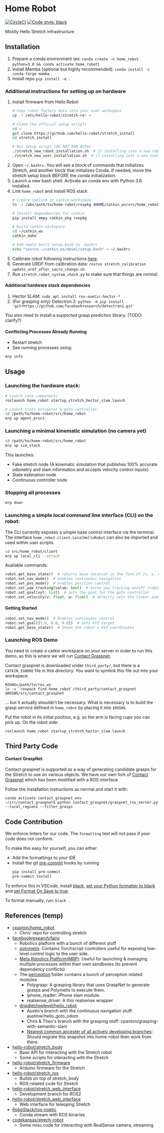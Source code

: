 # Home Robot

[![CircleCI](https://dl.circleci.com/status-badge/img/gh/facebookresearch/home-robot/tree/main.svg?style=shield&circle-token=282f21120e0b390d466913ef0c0a92f0048d52a3)](https://dl.circleci.com/status-badge/redirect/gh/facebookresearch/home-robot/tree/main)
[![Code style: black](https://img.shields.io/badge/code%20style-black-000000.svg)](https://github.com/psf/black)

Mostly Hello Stretch infrastructure

## Installation

1. Prepare a conda environment (ex: `conda create -n home_robot python=3.8 && conda activate home_robot`)
1. Install Mamba (optional but highly recommended): `conda install -c conda-forge mamba`
1. Install repo `pip install -e .`

### Additional instructions for setting up on hardware

1. Install firmware from Hello Robot
    ```sh
    # Copy robot factory data into your user workspace
    cp -r /etc/hello-robot/stretch-re* ~

    # Clone the official setup scripts
    cd ~
    git clone https://github.com/hello-robot/stretch_install
    cd stretch_install

    # Run setup script (DO NOT RUN BOTH)
    ./stretch_new_robot_installation.sh  # if installing into a new robot
    ./stretch_new_user_installation.sh  # if installing into a new user account on a already-set-up robot
    ```
1. Open `~/.bashrc`. You will see a block of commands that initializes Stretch, and another block that initializes Conda. If needed, move the stretch setup block BEFORE the conda initialization.
1. Launch a new bash shell. Activate an conda env with Python 3.8 installed.
1. Link `home_robot` and install ROS stack
    ```sh
    # Create symlink in catkin workspace
    ln -s /abs/path/to/home-robot/rospkg $HOME/catkin_ws/src/home_robot

    # Install dependencies for catkin
    pip install empy catkin_pkg rospkg

    # Build catkin workspace
    cd ~/catkin_ws
    catkin_make

    # Add newly built setup.bash to .bashrc
    echo "source ~/catkin_ws/devel/setup.bash" > ~/.bashrc
    ```
1. Calibrate robot following instructions [here](https://github.com/hello-robot/stretch_ros/tree/master/stretch_calibration#checking-the-current-calibration-with-new-observations).
1. Generate URDF from calibration data: `rosrun stretch_calibration update_urdf_after_xacro_change.sh`.
1. Run `stretch_robot_system_check.py` to make sure that things are normal.

#### Additional hardware stack dependencies
1. Hector SLAM: `sudo apt install ros-noetic-hector-*`
1. (For grasping only) Detectron 2: `python -m pip install 'git+https://github.com/facebookresearch/detectron2.git'`

You also need to install a supported grasp prediction library. (TODO: clarify?)


#### Conflicting Processes Already Running

- Restart stretch
- See running processes using:

```sh
mrp info
```

## Usage

### Launching the hardware stack:
```sh
# Launch core components
roslaunch home_robot startup_stretch_hector_slam.launch

# Launch state estimator & goto controller
cd /path/to/home-robot/src/home_robot
mrp up agent_procs
```

### Launching a minimal kinematic simulation (no camera yet)
```sh
cd /path/to/home-robot/src/home_robot
mrp up sim_stack
```

This launches:
- Fake stretch node (A kinematic simulation that publishes 100% accurate odometry and slam information and accepts velocity control inputs)
- State estimation node
- Continuous controller node

### Stopping all processes
```sh
mrp down
```

### Launching a simple local command line interface (CLI) on the robot:

The CLI currently exposes a simple base control interface via the terminal.
The interface `home_robot.client.LocalHelloRobot` can also be imported and used within user scripts.

```sh
cd src/home_robot/client
mrp up local_cli --attach
```

Available commands:
```py
robot.get_base_state()  # returns base location in the form of [x, y, rz]
robot.set_nav_mode()  # enables continuous navigation
robot.set_pos_mode()  # enables position control
robot.set_yaw_tracking(value: bool)  # turns yaw tracking on/off (robot only tries to reach the xy position of goal if off)
robot.set_goal(xyt: list)  # sets the goal for the goto controller
robot.set_velocity(v: float, w: float)  # directly sets the linear and angular velocity of robot base (command gets overwritten immediately if goto controller is on)
```

#### Getting Started

```py
robot.set_nav_mode()  # Enables continuous control
robot.set_goal(]1.0, 0.0, 0.0])  # Sets XYZ target
robot.get_base_state()  # Shows the robot's XYZ coordinates
```

### Launching ROS Demo

You need to create a catkin workspace on your server in order to run this demo, as this is where we will run [Contact Graspnet](https://github.com/cpaxton/contact_graspnet/tree/cpaxton/devel).

Contact graspnet is downloaded under `third_party/`, but there is a `CATKIN_IGNORE` file in this directory. You want to symlink this file out into your workspace:
```
ROSWS=/path/to/ros_ws
ln -s `rospack find home_robot`/third_party/contact_graspnet $ROSWS/src/contact_graspnet
```
... but it actually shouldn't be necessary. What is necessary is to build the grasp service defined in `home_robot` by placing it into `$ROSWS`.


Put the robot in its initial position, e.g. so the arm is facing cups you can pick up. On the robot side:
```
roslaunch home_robot startup_stretch_hector_slam.launch
```

## Third Party Code

#### Contact GraspNet

Contact graspnet is supported as a way of generating candidate grasps for the Stretch to use on various objects. We have our own fork of [Contact Graspnet](https://github.com/cpaxton/contact_graspnet/tree/cpaxton/devel) which has been modified with a ROS interface.

Follow the installation instructions as normal and start it with:
```
conda activate contact_graspnet_env
~/src/contact_graspnet$ python contact_graspnet/graspnet_ros_server.py  --local_regions --filter_grasps
```

## Code Contribution

We enforce linters for our code. The `formatting` test will not pass if your code does not conform.

To make this easy for yourself, you can either
- Add the formattings to your IDE
- Install the git [pre-commit](https://pre-commit.com/) hooks by running
    ```bash
    pip install pre-commit
    pre-commit install
    ```

To enforce this in VSCode, install [black](https://github.com/psf/black), [set your Python formatter to black](https://code.visualstudio.com/docs/python/editing#_formatting) and [set Format On Save to true](https://code.visualstudio.com/updates/v1_6#_format-on-save).

To format manually, run: `black .`

## References (temp)

- [cpaxton/home_robot](https://github.com/cpaxton/home_robot)
  - Chris' repo for controlling stretch
- [facebookresearch/fairo](https://github.com/facebookresearch/fairo)
  - Robotics platform with a bunch of different stuff
  - [polymetis](https://github.com/facebookresearch/fairo/tree/main/polymetis): Contains Torchscript controllers useful for exposing low-level control logic to the user side.
  - [Meta Robotics Platform(MRP)](https://github.com/facebookresearch/fairo/tree/main/mrp): Useful for launching & managing multiple processes within their own sandboxes (to prevent dependency conflicts).
  - The [perception](https://github.com/facebookresearch/fairo/tree/main/perception) folder contains a bunch of perception related modules
    - Polygrasp: A grasping library that uses GraspNet to generate grasps and Polymetis to execute them.
    - iphone_reader: iPhone slam module.
    - realsense_driver: A thin realsense wrapper
  - [droidlet/lowlevel/hello_robot](https://github.com/facebookresearch/fairo/tree/main/droidlet/lowlevel/hello_robot)
    - Austin's branch with the continuous navigation stuff: austinw/hello_goto_odom
    - Chris & Theo's branch with the grasping stuff: cpaxton/grasping-with-semantic-slam
    - [Nearest common ancester of all actively developing branches](https://github.com/facebookresearch/fairo/tree/c39ec9b99115596a11cb1af93a31f1045f92775e): Should migrate this snapshot into home-robot then work from there.
- [hello-robot/stretch_body](https://github.com/hello-robot/stretch_body)
  - Base API for interacting with the Stretch robot
  - Some scripts for interacting with the Stretch
- [hello-robot/stretch_firmware](https://github.com/hello-robot/stretch_firmware)
  - Arduino firmware for the Stretch
- [hello-robot/stretch_ros](https://github.com/hello-robot/stretch_ros)
  - Builds on top of stretch_body
  - ROS-related code for Stretch
- [hello-robot/stretch_web_interface](https://github.com/hello-robot/stretch_ros2)
  - Development branch for ROS2
- [hello-robot/stretch_web_interface](https://github.com/hello-robot/stretch_web_interface)
  - Web interface for teleoping Stretch
- [RoboStack/ros-noetic](https://github.com/RoboStack/ros-noetic)
  - Conda stream with ROS binaries
- [codekansas/strech-robot](https://github.com/codekansas/stretch-robot)
  - Some misc code for interacting with RealSense camera, streaming

